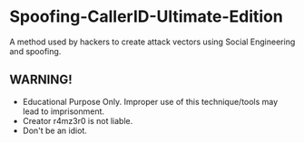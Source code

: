 # Spoofing-CallerID-Ultimate-Edition
A method used by hackers to create attack vectors using Social Engineering and spoofing. 
## WARNING!
- Educational Purpose Only. Improper use of this technique/tools may lead to imprisonment. 
- Creator r4mz3r0 is not liable. 
- Don't be an idiot. 
